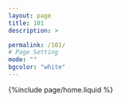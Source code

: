 ```yaml
---
layout: page
title: 101
description: >

permalink: /101/
# Page Setting
mode: ""
bgcolor: "white"
---
```

{%include page/home.liquid %}
